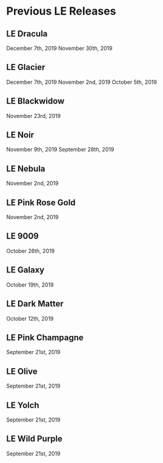 # Previous LE Releases

## LE Dracula
December 7th, 2019
November 30th, 2019

## LE Glacier
December 7th, 2019
November 2nd, 2019
October 5th, 2019

## LE Blackwidow
November 23rd, 2019

## LE Noir
November 9th, 2019
September 28th, 2019

## LE Nebula
November 2nd, 2019

## LE Pink Rose Gold
November 2nd, 2019

## LE 9009
October 26th, 2019

## LE Galaxy
October 19th, 2019

## LE Dark Matter
October 12th, 2019

## LE Pink Champagne
September 21st, 2019

## LE Olive
September 21st, 2019

## LE Yolch
September 21st, 2019

## LE Wild Purple
September 21st, 2019
